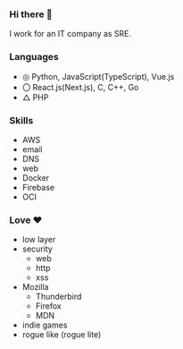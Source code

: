 ### Hi there 👋
I work for an IT company as SRE.

### Languages
- ◎ Python, JavaScript(TypeScript), Vue.js
- 〇 React.js(Next.js), C, C++, Go
- △ PHP

 ### Skills
- AWS
- email
- DNS
- web
- Docker
- Firebase
- OCI

### Love ❤️
- low layer
- security
  - web
  - http
  - xss
- Mozilla
  - Thunderbird
  - Firefox
  - MDN
 - indie games
 - rogue like (rogue lite)
<!---
![GitHub Stats Card](https://github-readme-stats.vercel.app/api?username=vinyl-umbrella&count_private=true&show_icons=true&theme=vue)
--->
